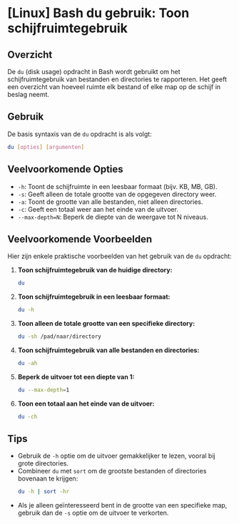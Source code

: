 # [Linux] Bash du gebruik: Toon schijfruimtegebruik

## Overzicht
De `du` (disk usage) opdracht in Bash wordt gebruikt om het schijfruimtegebruik van bestanden en directories te rapporteren. Het geeft een overzicht van hoeveel ruimte elk bestand of elke map op de schijf in beslag neemt.

## Gebruik
De basis syntaxis van de `du` opdracht is als volgt:

```bash
du [opties] [argumenten]
```

## Veelvoorkomende Opties
- `-h`: Toont de schijfruimte in een leesbaar formaat (bijv. KB, MB, GB).
- `-s`: Geeft alleen de totale grootte van de opgegeven directory weer.
- `-a`: Toont de grootte van alle bestanden, niet alleen directories.
- `-c`: Geeft een totaal weer aan het einde van de uitvoer.
- `--max-depth=N`: Beperk de diepte van de weergave tot N niveaus.

## Veelvoorkomende Voorbeelden
Hier zijn enkele praktische voorbeelden van het gebruik van de `du` opdracht:

1. **Toon schijfruimtegebruik van de huidige directory:**
   ```bash
   du
   ```

2. **Toon schijfruimtegebruik in een leesbaar formaat:**
   ```bash
   du -h
   ```

3. **Toon alleen de totale grootte van een specifieke directory:**
   ```bash
   du -sh /pad/naar/directory
   ```

4. **Toon schijfruimtegebruik van alle bestanden en directories:**
   ```bash
   du -ah
   ```

5. **Beperk de uitvoer tot een diepte van 1:**
   ```bash
   du --max-depth=1
   ```

6. **Toon een totaal aan het einde van de uitvoer:**
   ```bash
   du -ch
   ```

## Tips
- Gebruik de `-h` optie om de uitvoer gemakkelijker te lezen, vooral bij grote directories.
- Combineer `du` met `sort` om de grootste bestanden of directories bovenaan te krijgen:
  ```bash
  du -h | sort -hr
  ```
- Als je alleen geïnteresseerd bent in de grootte van een specifieke map, gebruik dan de `-s` optie om de uitvoer te verkorten.